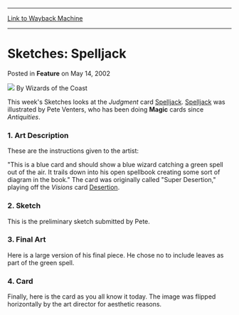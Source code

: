 
---
[Link to Wayback Machine](https://web.archive.org/web/20220129134842/https://magic.wizards.com/en/articles/archive/feature/sketches-spelljack-2002-05-14)

[_metadata_:author]:- "Wizards of the Coast"
[_metadata_:description]:- "This week's Sketches looks at the Judgment card Spelljack. Spelljack was illustrated by Pete Venters, who has been doing Magic cards since Antiquities. 1. Art Description These are the instructions given to the artist: `This is a blue card and should show a blue wizard catching a green spell out of the air. It trails down into his open spellbook creating some sort of diagram"
[_metadata_:generator]:- "Drupal 7 (http://drupal.org)"
[_metadata_:publish_date]:- "2002-05-14"
[_metadata_:title]:- "Sketches: Spelljack"
[_metadata_:wayback_capture_timestamp]:- "2022-01-29 13:48:42+00:00"
[_metadata_:wayback_raw_url]:- "https://web.archive.org/web/20220129134842id_/https://magic.wizards.com/en/articles/archive/feature/sketches-spelljack-2002-05-14"
[_metadata_:wayback_url]:- "https://magic.wizards.com/en/articles/archive/feature/sketches-spelljack-2002-05-14"
---


Sketches: Spelljack
===================



 Posted in **Feature**
 on May 14, 2002 






![](https://media.magic.wizards.com/styles/auth_small/public/images/person/wizards_author.jpg)
By Wizards of the Coast












This week's Sketches looks at the *Judgment* card [Spelljack](https://gatherer.wizards.com/Pages/Card/Details.aspx?name=Spelljack). [Spelljack](https://gatherer.wizards.com/Pages/Card/Details.aspx?name=Spelljack) was illustrated by Pete Venters, who has been doing **Magic** cards since *Antiquities*.


### 1. Art Description


These are the instructions given to the artist:


"This is a blue card and should show a blue wizard catching a green spell out of the air. It trails down into his open spellbook creating some sort of diagram in the book." The card was originally called "Super Desertion," playing off the *Visions* card [Desertion](https://gatherer.wizards.com/Pages/Card/Details.aspx?name=Desertion).


### 2. Sketch


This is the preliminary sketch submitted by Pete.


### 3. Final Art


Here is a large version of his final piece. He chose no to include leaves as part of the green spell.


### 4. Card


Finally, here is the card as you all know it today. The image was flipped horizontally by the art director for aesthetic reasons.








